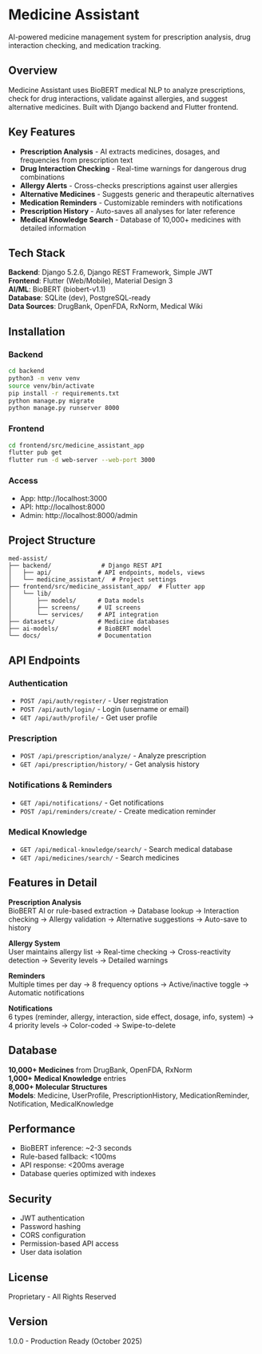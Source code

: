 # Medicine Assistant

AI-powered medicine management system for prescription analysis, drug interaction checking, and medication tracking.

## Overview

Medicine Assistant uses BioBERT medical NLP to analyze prescriptions, check for drug interactions, validate against allergies, and suggest alternative medicines. Built with Django backend and Flutter frontend.

## Key Features

- **Prescription Analysis** - AI extracts medicines, dosages, and frequencies from prescription text
- **Drug Interaction Checking** - Real-time warnings for dangerous drug combinations
- **Allergy Alerts** - Cross-checks prescriptions against user allergies
- **Alternative Medicines** - Suggests generic and therapeutic alternatives
- **Medication Reminders** - Customizable reminders with notifications
- **Prescription History** - Auto-saves all analyses for later reference
- **Medical Knowledge Search** - Database of 10,000+ medicines with detailed information

## Tech Stack

**Backend**: Django 5.2.6, Django REST Framework, Simple JWT  
**Frontend**: Flutter (Web/Mobile), Material Design 3  
**AI/ML**: BioBERT (biobert-v1.1)  
**Database**: SQLite (dev), PostgreSQL-ready  
**Data Sources**: DrugBank, OpenFDA, RxNorm, Medical Wiki  

## Installation

### Backend
```bash
cd backend
python3 -m venv venv
source venv/bin/activate
pip install -r requirements.txt
python manage.py migrate
python manage.py runserver 8000
```

### Frontend
```bash
cd frontend/src/medicine_assistant_app
flutter pub get
flutter run -d web-server --web-port 3000
```

### Access
- App: http://localhost:3000
- API: http://localhost:8000
- Admin: http://localhost:8000/admin

## Project Structure

```
med-assist/
├── backend/              # Django REST API
│   ├── api/             # API endpoints, models, views
│   └── medicine_assistant/  # Project settings
├── frontend/src/medicine_assistant_app/  # Flutter app
│   └── lib/
│       ├── models/      # Data models
│       ├── screens/     # UI screens
│       └── services/    # API integration
├── datasets/            # Medicine databases
├── ai-models/           # BioBERT model
└── docs/                # Documentation
```

## API Endpoints

### Authentication
- `POST /api/auth/register/` - User registration
- `POST /api/auth/login/` - Login (username or email)
- `GET /api/auth/profile/` - Get user profile

### Prescription
- `POST /api/prescription/analyze/` - Analyze prescription
- `GET /api/prescription/history/` - Get analysis history

### Notifications & Reminders
- `GET /api/notifications/` - Get notifications
- `POST /api/reminders/create/` - Create medication reminder

### Medical Knowledge
- `GET /api/medical-knowledge/search/` - Search medical database
- `GET /api/medicines/search/` - Search medicines

## Features in Detail

**Prescription Analysis**  
BioBERT AI or rule-based extraction → Database lookup → Interaction checking → Allergy validation → Alternative suggestions → Auto-save to history

**Allergy System**  
User maintains allergy list → Real-time checking → Cross-reactivity detection → Severity levels → Detailed warnings

**Reminders**  
Multiple times per day → 8 frequency options → Active/inactive toggle → Automatic notifications

**Notifications**  
6 types (reminder, allergy, interaction, side effect, dosage, info, system) → 4 priority levels → Color-coded → Swipe-to-delete

## Database

**10,000+ Medicines** from DrugBank, OpenFDA, RxNorm  
**1,000+ Medical Knowledge** entries  
**8,000+ Molecular Structures**  
**Models**: Medicine, UserProfile, PrescriptionHistory, MedicationReminder, Notification, MedicalKnowledge

## Performance

- BioBERT inference: ~2-3 seconds
- Rule-based fallback: <100ms
- API response: <200ms average
- Database queries optimized with indexes

## Security

- JWT authentication
- Password hashing
- CORS configuration
- Permission-based API access
- User data isolation

## License

Proprietary - All Rights Reserved

## Version

1.0.0 - Production Ready (October 2025)
